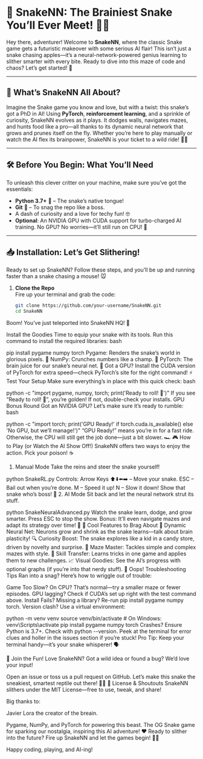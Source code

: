 # 🐍 SnakeNN: The Brainiest Snake You’ll Ever Meet! 🧠✨

Hey there, adventurer! Welcome to **SnakeNN**, where the classic Snake game gets a futuristic makeover with some serious AI flair! This isn’t just a snake chasing apples—it’s a neural-network-powered genius learning to slither smarter with every bite. Ready to dive into this maze of code and chaos? Let’s get started! 🚀

---

## 🎉 What’s SnakeNN All About?

Imagine the Snake game you know and love, but with a twist: this snake’s got a PhD in AI! Using **PyTorch**, **reinforcement learning**, and a sprinkle of curiosity, SnakeNN evolves as it plays. It dodges walls, navigates mazes, and hunts food like a pro—all thanks to its dynamic neural network that grows and prunes itself on the fly. Whether you’re here to play manually or watch the AI flex its brainpower, SnakeNN is your ticket to a wild ride! 🐍💡

---

## 🛠️ Before You Begin: What You’ll Need

To unleash this clever critter on your machine, make sure you’ve got the essentials:

- **Python 3.7+** 🐍 – The snake’s native tongue!
- **Git** 🌿 – To snag the repo like a boss.
- A dash of curiosity and a love for techy fun! 🤓
- **Optional**: An NVIDIA GPU with CUDA support for turbo-charged AI training. No GPU? No worries—it’ll still run on CPU! 💪

---

## 📥 Installation: Let’s Get Slithering!

Ready to set up SnakeNN? Follow these steps, and you’ll be up and running faster than a snake chasing a mouse! 🐭

1. **Clone the Repo**  
   Fire up your terminal and grab the code:
   ```bash
   git clone https://github.com/your-username/SnakeNN.git
   cd SnakeNN
Boom! You’ve just teleported into SnakeNN HQ! 🏰

Install the Goodies
Time to equip your snake with its tools. Run this command to install the required libraries:
bash

pip install pygame numpy torch
Pygame: Renders the snake’s world in glorious pixels. 🎨
NumPy: Crunches numbers like a champ. 🧮
PyTorch: The brain juice for our snake’s neural net. 🧠
Got a GPU? Install the CUDA version of PyTorch for extra speed—check PyTorch’s site for the right command! ⚡
Test Your Setup
Make sure everything’s in place with this quick check:
bash

python -c "import pygame, numpy, torch; print('Ready to roll! 🐍')"
If you see “Ready to roll! 🐍”, you’re golden! If not, double-check your installs.
GPU Bonus Round
Got an NVIDIA GPU? Let’s make sure it’s ready to rumble:
bash

python -c "import torch; print('GPU Ready!' if torch.cuda.is_available() else 'No GPU, but we’ll manage!')"
“GPU Ready!” means you’re in for a fast ride. Otherwise, the CPU will still get the job done—just a bit slower. 🏎️
🎮 How to Play (or Watch the AI Show Off!)
SnakeNN offers two ways to enjoy the action. Pick your poison! ☕

1. Manual Mode
Take the reins and steer the snake yourself!

python SnakeRL.py
Controls:
Arrow Keys ⬆️⬇️⬅️➡️ – Move your snake.
ESC – Bail out when you’re done.
M – Speed it up!
N – Slow it down!
Show that snake who’s boss! 👑
2. AI Mode
Sit back and let the neural network strut its stuff.

python SnakeNeuralAdvanced.py
Watch the snake learn, dodge, and grow smarter.
Press ESC to stop the show.
Bonus: It’ll even navigate mazes and adapt its strategy over time! 🌟
🌟 Cool Features to Brag About
🧠 Dynamic Neural Net: Neurons grow and shrink as the snake learns—talk about brain plasticity!
🔍 Curiosity Boost: The snake explores like a kid in a candy store, driven by novelty and surprise.
🎯 Maze Master: Tackles simple and complex mazes with style.
🔄 Skill Transfer: Learns tricks in one game and applies them to new challenges.
📈 Visual Goodies: See the AI’s progress with optional graphs (if you’re into that nerdy stuff).
🐛 Oops! Troubleshooting Tips
Ran into a snag? Here’s how to wriggle out of trouble:

Game Too Slow?
On CPU? That’s normal—try a smaller maze or fewer episodes.
GPU lagging? Check if CUDA’s set up right with the test command above.
Install Fails?
Missing a library? Re-run pip install pygame numpy torch.
Version clash? Use a virtual environment:

python -m venv venv
source venv/bin/activate  # On Windows: venv\Scripts\activate
pip install pygame numpy torch
Crashes?
Ensure Python is 3.7+. Check with python --version.
Peek at the terminal for error clues and holler in the issues section if you’re stuck!
Pro Tip: Keep your terminal handy—it’s your snake whisperer! 🗣️

🤝 Join the Fun!
Love SnakeNN? Got a wild idea or found a bug? We’d love your input!

Open an issue or toss us a pull request on GitHub.
Let’s make this snake the sneakiest, smartest reptile out there! 🐍✨
📜 License & Shoutouts
SnakeNN slithers under the MIT License—free to use, tweak, and share!

Big thanks to:

Javier Lora the creator of the breain.

Pygame, NumPy, and PyTorch for powering this beast.
The OG Snake game for sparking our nostalgia, inspiring this AI adventure! ❤️
Ready to slither into the future? Fire up SnakeNN and let the games begin! 🍎🐍

Happy coding, playing, and AI-ing!